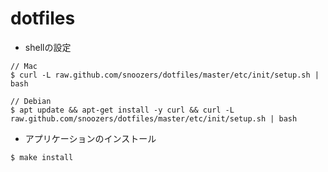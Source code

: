 # dotfiles
- shellの設定
```
// Mac
$ curl -L raw.github.com/snoozers/dotfiles/master/etc/init/setup.sh | bash

// Debian
$ apt update && apt-get install -y curl && curl -L raw.github.com/snoozers/dotfiles/master/etc/init/setup.sh | bash
```

- アプリケーションのインストール
```
$ make install
```
